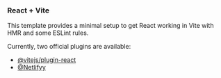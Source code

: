 ### React + Vite

This template provides a minimal setup to get React working in Vite with HMR and some ESLint rules.

Currently, two official plugins are available:

- [@vitejs/plugin-react](https://github.com/meenatchi-14/ReactRouterTask.git/) 
- [@Netlifyy](https://655ffe2b61cb9f618974bd27--tourmaline-zuccutto-e39ddd.netlify.app/) 

